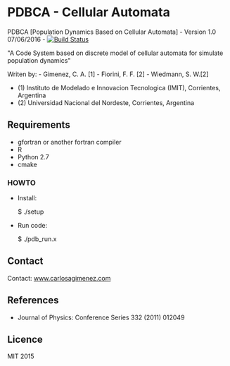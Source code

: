 # PDBCA - Cellular Automata #

PDBCA [Population Dynamics Based on Cellular Automata] - Version 1.0 07/06/2016 -  [![Build Status](https://travis-ci.org/carlosgim/PDBCA-Cellular-Automata.svg?branch=master)](https://travis-ci.org/carlosgim/PDBCA-Cellular-Automata)

"A Code System based on discrete model of cellular automata for simulate population dynamics"

Writen by: 
        - Gimenez, C. A. [1]
        - Fiorini, F. F. [2]
        - Wiedmann, S. W.[2] 

        
- (1) Instituto de Modelado e Innovacion Tecnologica (IMIT), Corrientes, Argentina
- (2) Universidad Nacional del Nordeste, Corrientes, Argentina

## Requirements ##

- gfortran or another fortran compiler
- R
- Python 2.7
- cmake

### HOWTO ###

- Install:

	$ ./setup

- Run code:

	$ ./pdb_run.x

## Contact ##

Contact: www.carlosagimenez.com

## References ##

 - Journal of Physics: Conference Series 332 (2011) 012049

## Licence ##

MIT 2015
